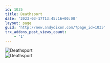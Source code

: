 ```yaml
---
id: 1035
title: Deathsport
date: '2023-03-17T13:45:16+00:00'
layout: page
guid: 'http://new.andydixon.com/?page_id=1035'
trx_addons_post_views_count:
    - '1'
---
```


![Deathsport](https://i0.wp.com/assets.g8x2.ldn.idrivee2-23.com/posters/Deathsport%2001.jpg?w=1200&ssl=1 "Deathsport")  
![Deathsport](https://i0.wp.com/assets.g8x2.ldn.idrivee2-23.com/posters/Deathsport%2002.jpg?w=1200&ssl=1 "Deathsport")